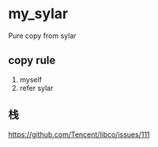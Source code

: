 # my_sylar
Pure copy from sylar

## copy rule
1. myself
2. refer sylar

## 栈
https://github.com/Tencent/libco/issues/111
